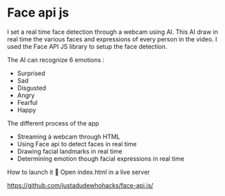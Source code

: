 <h1>Face api js</h1> 
I set a real time face detection through a webcam using AI. This AI draw in real time the various faces and expressions of every person in the video. I used the Face API JS library to setup the face detection. 



The AI can recognize 6 emotions :
- Surprised
- Sad 
- Disgusted
- Angry 
- Fearful 
- Happy  


The different process of the app
- Streaming à webcam through HTML 
- Using Face api to detect faces in real time 
- Drawing facial landmarks in real time 
- Determining emotion though facial expressions in real time 


How to launch it 🚀 
Open index.html in a live server 


https://github.com/justadudewhohacks/face-api.js/
